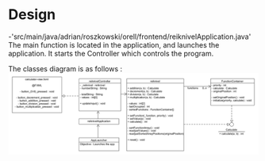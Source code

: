 # Design



-'src/main/java/adrian/roszkowski/orell/frontend/reiknivelApplication.java'  
The main function is located in the application, and launches the application.
It starts the Controller which controls the program.

The classes diagram is as follows :
![design](OrellUML.png)